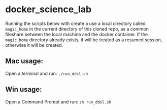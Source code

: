 # docker_science_lab

Running the scripts below with create a use a local directory called `magic_home` in the current directory of this cloned repo, as a common fileshare between the local machine and the docker container.  If the `magic_home` directory already exists, it will be treated as a resumed session, otherwise it will be created.

## Mac usage:

Open a terminal and run:
`./run_ddsl.sh`

## Win usage:

Open a Command Prompt and run:
`sh run_ddsl.sh`
